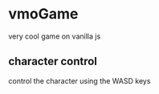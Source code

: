 # vmoGame
very cool game on vanilla js

## character control
control the character using the WASD keys
